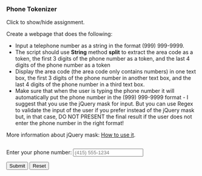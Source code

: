 ### Phone Tokenizer

<p id="flip">Click to show/hide assignment.</p>
<div id="panel">

Create a webpage that does the following:

- Input a telephone number as a string in the format (999) 999-9999.
- The script should use **String** method **split** to extract the area code as a token, the first 3 digits of the phone number as a token, and the last 4 digits of the phone number as a token
- Display the area code (the area code only contains numbers) in one text box, the first 3 digits of the phone number in another text box, and the last 4 digits of the phone number in a third text box.
- Make sure that when the user is typing the phone number it will automatically put the phone number in the (999) 999-9999 format - I suggest that you use the jQuery mask for input. But you can use Regex to validate the input of the user if you prefer instead of the jQuery mask but, in that case, DO NOT PRESENT the final result if the user does not enter the phone number in the right format! 

More information about jQuery mask: [How to use it](https://dobsondev.com/2017/04/14/using-jquery-mask-to-mask-form-input/).

</div>

<div class="row">
<div class="one-half column">
 <form name="myform">

<label for="phone">Enter your phone number:</label>
<input type="tel" id="phone" name="phone" pattern="\([0-9]{3}\) [0-9]{3}-[0-9]{4}" placeholder="(415) 555-1234">

<input type="button" class="button-primary" onclick="process()" value="Submit">
<input type="reset" value="Reset" id="reset">
</form>


</div>
<div class="one-half column">
<div id="results"></div>
</div>

<script>
const process= () => {
  let 
    myPhone = document.forms["myform"].elements["phone"].value,
    regexPhone = /^\((?<areacode>[0-9]{3})\) (?<prefix>[0-9]{3})-(?<exchange>[0-9]{4})$/,
    match = regexPhone.exec(myPhone);
  match == null
  ? displayResults("Woah! You have entered invalid input. <br> Please enter a phone number in the format (415) 555-1234.")
  : displayResults(`<span style = 'border-bottom: 1px solid orchid;'>Your area code is: ${match.groups.areacode}.</span><br><span style = 'border-bottom: 1px solid orchid;'>Your prefix is: ${match.groups.prefix},</span><br><span style = 'border-bottom: 1px solid orchid;'>and your exchange is: ${match.groups.exchange}.</span>`);
}

const displayResults = (results = "") => {
    document.getElementById("results").innerHTML = results; 
}

// Number formatting adapted from: https://stackoverflow.com/questions/30058927/format-a-phone-number-as-a-user-types-using-pure-javascript

const phoneFormat = input => {
  input = input.replace(/\D/g,'');
  input = input.substring(0,10);
  var size = input.length;
  size == 0 
  ? input = input
  : size < 4 
    ? input = `(${input}`
    : size < 7
      ? input = `(${input.substring(0,3)}) ${input.substring(3,6)}`
      : input = `(${input.substring(0,3)}) ${input.substring(3,6)}-${input.substring(6,10)}`;
  return input; 
  }

document.getElementById('phone').addEventListener('keyup',function(evt){
  var phoneNumber = document.getElementById('phone');
  var charCode = (evt.which) ? evt.which : evt.keyCode;
  phoneNumber.value = phoneFormat(phoneNumber.value);
});

document.getElementById('reset').addEventListener('click',function(){
    displayResults();
});
</script>

